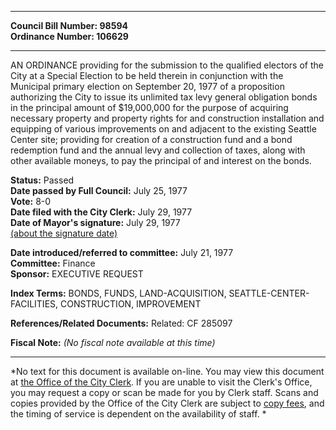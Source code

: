 * * * * *  
  
**Council Bill Number: [](#h0)[](#h2)98594**   
**Ordinance Number: 106629**  
  
* * * * *  
  
AN ORDINANCE providing for the submission to the qualified electors of the City at a Special Election to be held therein in conjunction with the Municipal primary election on September 20, 1977 of a proposition authorizing the City to issue its unlimited tax levy general obligation bonds in the principal amount of $19,000,000 for the purpose of acquiring necessary property and property rights for and construction installation and equipping of various improvements on and adjacent to the existing Seattle Center site; providing for creation of a construction fund and a bond redemption fund and the annual levy and collection of taxes, along with other available moneys, to pay the principal of and interest on the bonds.  
  
**Status:** Passed   
**Date passed by Full Council:** July 25, 1977   
**Vote:** 8-0   
**Date filed with the City Clerk:** July 29, 1977   
**Date of Mayor's signature:** July 29, 1977   
[(about the signature date)](/~public/approvaldate.htm)   
  
  
**Date introduced/referred to committee:** July 21, 1977   
**Committee:** Finance   
**Sponsor:** EXECUTIVE REQUEST   
  
**Index Terms:** BONDS, FUNDS, LAND-ACQUISITION, SEATTLE-CENTER-FACILITIES, CONSTRUCTION, IMPROVEMENT  
  
**References/Related Documents:** Related: CF 285097  
  
**Fiscal Note:** *(No fiscal note available at this time)*  
  
* * * * *  
  
*No text for this document is available on-line. You may view this document at [the Office of the City Clerk](http://www.seattle.gov/leg/clerk/contactUs.htm). If you are unable to visit the Clerk's Office, you may request a copy or scan be made for you by Clerk staff. Scans and copies provided by the Office of the City Clerk are subject to [copy fees](http://clerk.seattle.gov/~public/clerkfees.htm), and the timing of service is dependent on the availability of staff. *  
  
  
